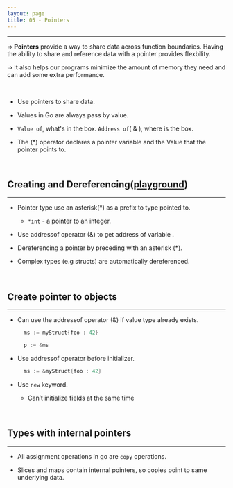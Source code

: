 ```yaml
---
layout: page
title: 05 - Pointers
---
```

***

<!-- markdownlint-disable MD002 MD022 -->

➩ __Pointers__ provide a way to share data across function boundaries. Having the ability to share and reference data with a pointer provides flexbility. 

➩ It also helps  our programs minimize the amount of memory they need and can add some extra performance.

&nbsp;

- Use pointers to share data.

- Values in Go are always pass by value.

- `Value of`, what's in the box. `Address of`( & ), where is the box.

- The (*) operator declares a pointer variable and the Value that the pointer points to.

&nbsp;

## Creating and Dereferencing([playground](https://play.golang.org/p/DFEm_CRBDXF))
***

- Pointer type use an asterisk(*) as a prefix to type pointed to.

  - `*int` - a pointer to an integer.

- Use addressof operator (&) to get address of variable .

- Dereferencing a pointer by preceding with an asterisk (*).

- Complex types (e.g structs) are automatically dereferenced.

&nbsp;

## Create pointer to objects
***

- Can use the addressof operator (&) if value type already exists.

  ```go
    ms := myStruct{foo : 42}

    p := &ms
  ```

- Use addressof operator before initializer.

  ```go
    ms := &myStruct{foo : 42}
  ```

- Use `new` keyword.

  - Can’t initialize fields at the same time

&nbsp;

## Types with internal pointers
***

- All assignment operations in go are `copy` operations.

- Slices and maps contain internal pointers, so copies point to same underlying data.